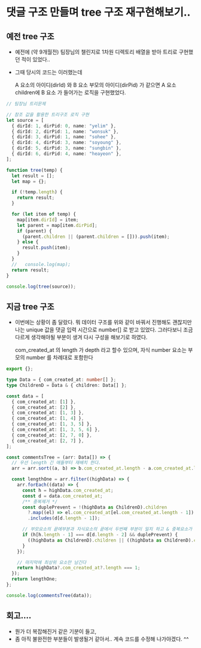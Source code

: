 # 댓글 구조 만들며 tree 구조 재구현해보기..

## 예전 tree 구조

- 예전에 (약 9개월전) 팀장님의 챌린지로 1차원 디렉토리 배열을 받아 트리로 구현했던 적이 있었다..
- 그때 당시의 코드는 이러했는데

  A 요소의 아이디(dirId) 와 B 요소 부모의 아이디(dirPid) 가 같으면 A 요소 children에 B 요소 가 들어가는 로직을 구현했었다.

```ts
// 팀장님 트리문제

// 참조 값을 활용한 트리구조 로직 구현
let source = [
  { dirId: 1, dirPid: 0, name: "yelim" },
  { dirId: 2, dirPid: 1, name: "wonsuk" },
  { dirId: 3, dirPid: 1, name: "sohee" },
  { dirId: 4, dirPid: 3, name: "soyoung" },
  { dirId: 5, dirPid: 3, name: "sungbin" },
  { dirId: 6, dirPid: 4, name: "heayeon" },
];

function tree(temp) {
  let result = [];
  let map = {};

  if (!temp.length) {
    return result;
  }

  for (let item of temp) {
    map[item.dirId] = item;
    let parent = map[item.dirPid];
    if (parent) {
      (parent.children || (parent.children = [])).push(item);
    } else {
      result.push(item);
    }
  }
  //   console.log(map);
  return result;
}

console.log(tree(source));
```

## 지금 tree 구조

- 이번에는 상황이 좀 달랐다. 뭐 데이터 구조를 위와 같이 바꿔서 진행해도 괜찮지만 나는 unique 값을 댓글 입력 시간으로 number[] 로 받고 있었다. 그러다보니 조금 다르게 생각해야될 부분이 생겨 다시 구성을 해보기로 하였다.

  com_created_at 의 length 가 depth 라고 할수 있으며, 자식 number 요소는 부모의 number 를 차례대로 포함한다

```ts
export {};

type Data = { com_created_at: number[] };
type ChildrenD = Data & { children: Data[] };

const data = [
  { com_created_at: [1] },
  { com_created_at: [2] },
  { com_created_at: [1, 3] },
  { com_created_at: [1, 4] },
  { com_created_at: [1, 3, 5] },
  { com_created_at: [1, 3, 5, 6] },
  { com_created_at: [2, 7, 0] },
  { com_created_at: [2, 7] },
];

const commentsTree = (arr: Data[]) => {
  // 우선 length 긴 애들부터 재배치 한다.
  arr = arr.sort((a, b) => b.com_created_at.length - a.com_created_at.length);

  const lengthOne = arr.filter((highData) => {
    arr.forEach((data) => {
      const h = highData.com_created_at;
      const d = data.com_created_at;
      /** 중복제거 */
      const duplePrevent = !(highData as ChildrenD).children
        ?.map((el) => el.com_created_at[el.com_created_at.length - 1])
        .includes(d[d.length - 1]);

      // 부모요소의 끝에부분과 자식요소의 끝에서 두번째 부분이 일치 하고 & 중복요소가 포함되지 않도록 조건을 건다.
      if (h[h.length - 1] === d[d.length - 2] && duplePrevent) {
        ((highData as ChildrenD).children || ((highData as ChildrenD).children = [])).push(data);
      }
    });

    // 마지막에 최상위 요소만 남긴다
    return highData?.com_created_at?.length === 1;
  });
  return lengthOne;
};

console.log(commentsTree(data));
```

## 회고....

- 뭔가 더 복잡해진거 같은 기분이 들고,
- 좀 아직 불완전한 부분들이 발생될거 같아서.. 계속 코드를 수정해 나가야겠다. ^^
